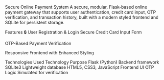 

 Secure Online Payment System
A secure, modular, Flask-based online payment gateway that supports user authentication, credit card input, OTP verification, and transaction history, 
built with a modern styled frontend and SQLite for persistent storage.

 Features
🔒 User Registration & Login
 Secure Credit Card Input Form

 OTP-Based Payment Verification

 Responsive Frontend with Enhanced Styling

 Technologies Used
Technology	Purpose
Flask (Python)	Backend framework
SQLite3	Lightweight database
HTML5, CSS3, JavaScript	Frontend UI
OTP Logic	Simulated for verification


